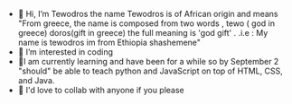 - 👋 Hi, I’m Tewodros  the name Tewodros is of African origin and means "From greece, the name is composed from two words , tewo ( god in greece) doros(gift in greece) the full meaning is 'god gift' . .i.e : My name is tewodros im from Ethiopia shashemene"
- 👀 I’m interested in coding
- 🌱I am currently learning and have been for a while so by September 2 "should" be able to teach python and JavaScript on top of HTML, CSS, and Java.
- 💞️ I'd love to collab with anyone if you please


<!---
teddyashe107/teddyashe107 is a ✨ special ✨ repository because its `README.md` (this file) appears on your GitHub profile.
You can click the Preview link to take a look at your changes.
--->

